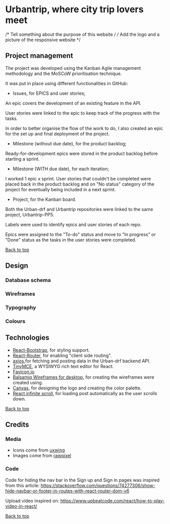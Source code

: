 # Urbantrip, where city trip lovers meet
/* Tell something about the purpose of this website */
/* Add the logo and a picture of the responsive website */


## Project management

The project was developed using the Kanban Agile management methodology and the MoSCoW prioritisation technique.

It was put in place using different functionalities in GitHub: 
* Issues, for EPICS and user stories;

An epic covers the development of an existing feature in the API.

User stories were linked to the epic to keep track of the progress with the tasks.

In order to better organise the flow of the work to do, I also created an epic for the set up and final deployment of the project.

* Milestone (without due date), for the product backlog;

Ready-for-development epics were stored in the product backlog before starting a sprint.

* Milestone (WITH due date), for each iteration;

I worked 1 epic x sprint.
User stories that couldn't be completed were placed back in the product backlog and on "No status" category of the project for eventually being included in a next sprint.

* Project, for the Kanban board.

Both the Urban-drf and  Urbantrip repositories were linked to the same project, Urbantrip-PP5.

Labels were used to identify epics and user stories of each repo.

Epics were assigned to the "To-do" status and move to "In progress" or "Done" status as the tasks in the user stories were completed.

[Back to top](#urbantrip-where-city-trip-lovers-meet)

## Design
### Database schema
### Wireframes
### Typography
### Colours


## Technologies
 * [React-Bootstrap](https://react-bootstrap.netlify.app/), for styling support.
 * [React-Router](https://reactrouter.com/), for enabling "client side routing".
 * [axios](https://axios-http.com/),for fetching and posting data in the Urban-drf backend API.
 * [TinyMCE](https://www.tiny.cloud/), a WYSIWYG rich text editor for React.
 * [Favicon.io](https://favicon.io/)
 * [Balsamiq Wireframes for desktop](https://balsamiq.com/wireframes/desktop/), for creating the wireframes were created using.
 * [Canvas](https://www.canva.com/), for designing the logo and creating the color palette.
 * [React infinite scroll](https://www.npmjs.com/package/react-infinite-scroll-component), for loading post automatically as the user scrolls down.
   
[Back to top](#urbantrip-where-city-trip-lovers-meet)

## Credits

### Media
- Icons come from [uxwing](https://uxwing.com/)
- Images come from [rawpixel](https://www.rawpixel.com/)

### Code
Code for hiding the nav bar in the Sign up and Sign in pages was inspired from this article: https://stackoverflow.com/questions/74277306/show-hide-navbar-or-footer-in-routes-with-react-router-dom-v6

Upload video inspired on: https://www.upbeatcode.com/react/how-to-play-video-in-react/

[Back to top](#urbantrip-where-city-trip-lovers-meet)